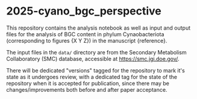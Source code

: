 # 2025-cyano_bgc_perspective
 
This repository contains the analysis notebook as well as input and output files for the analysis of BGC content in phylum Cynaobacteriota (corresponding to figures {X Y Z}) in the manuscript {reference}.

The input files in the `data/` directory are from the Secondary Metabolism Collaboratory (SMC) database, accessible at https://smc.jgi.doe.gov/.

There will be dedicated "versions" tagged for the repository to mark it's state as it undergoes review, with a dedicated tag for the state of the repository when it is accepted for publication, since there may be changes/improvements both before and after paper acceptance.
